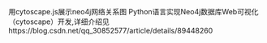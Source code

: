 用cytoscape.js展示neo4j网络关系图
Python语言实现Neo4j数据库Web可视化（cytoscape）开发,详细介绍见https://blog.csdn.net/qq_30852577/article/details/89448260
